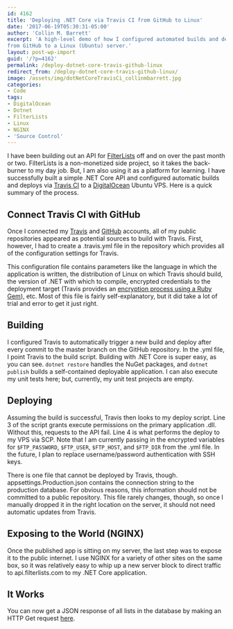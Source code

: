 ```yaml
---
id: 4162
title: 'Deploying .NET Core via Travis CI from GitHub to Linux'
date: '2017-06-19T05:30:31-05:00'
author: 'Collin M. Barrett'
excerpt: 'A high-level demo of how I configured automated builds and deploys of a .NET Core application using Travis CI
from GitHub to a Linux (Ubuntu) server.'
layout: post-wp-import
guid: '/?p=4162'
permalink: /deploy-dotnet-core-travis-github-linux
redirect_from: /deploy-dotnet-core-travis-github-linux/
image: /assets/img/dotNetCoreTravisCi_collinmbarrett.jpg
categories:
- Code
tags:
- DigitalOcean
- Dotnet
- FilterLists
- Linux
- NGINX
- 'Source Control'
---
```


I have been building out an API for [FilterLists](https://filterlists.com/) off and on over the past month or two.
FilterLists is a non-monetized side project, so it takes the back-burner to my day job. But, I am also using it as a
platform for learning. I have successfully built a simple .NET Core API and configured automatic builds and deploys via
[Travis CI](https://travis-ci.org/collinbarrett/FilterLists) to a [DigitalOcean](https://www.digitalocean.com) Ubuntu
VPS. Here is a quick summary of the process.

## Connect Travis CI with GitHub

Once I connected my [Travis](https://travis-ci.org/) and [GitHub](https://github.com/) accounts, all of my public
repositories appeared as potential sources to build with Travis. First, however, I had to create a .travis.yml file in
the repository which provides all of the configuration settings for Travis.

This configuration file contains parameters like the language in which the application is written, the distribution of
Linux on which Travis should build, the version of .NET with which to compile, encrypted credentials to the deployment
target (Travis provides an [encryption process using a Ruby Gem](https://docs.travis-ci.com/user/encryption-keys/)),
etc. Most of this file is fairly self-explanatory, but it did take a lot of trial and error to get it just right.

## Building

I configured Travis to automatically trigger a new build and deploy after every commit to the master branch on the
GitHub repository. In the .yml file, I point Travis to the build script. Building with .NET Core is super easy, as you
can see. `dotnet restore` handles the NuGet packages, and `dotnet publish` builds a self-contained deployable
application. I can also execute my unit tests here; but, currently, my unit test projects are empty.

## Deploying

Assuming the build is successful, Travis then looks to my deploy script. Line 3 of the script grants execute permissions
on the primary application .dll. Without this, requests to the API fail. Line 4 is what performs the deploy to my VPS
via SCP. Note that I am currently passing in the encrypted variables for `$FTP_PASSWORD`, `$FTP_USER`, `$FTP_HOST`, and
`$FTP_DIR` from the .yml file. In the future, I plan to replace username/password authentication with SSH keys.

There is one file that cannot be deployed by Travis, though. appsettings.Production.json contains the connection string
to the production database. For obvious reasons, this information should not be committed to a public repository. This
file rarely changes, though, so once I manually dropped it in the right location on the server, it should not need
automatic updates from Travis.

## Exposing to the World (NGINX)

Once the published app is sitting on my server, the last step was to expose it to the public internet. I use NGINX for a
variety of other sites on the same box, so it was relatively easy to whip up a new server block to direct traffic to
api.filterlists.com to my .NET Core application.

## It Works

You can now get a JSON response of all lists in the database by making an HTTP Get request
[here](https://filterlists.com/api/).